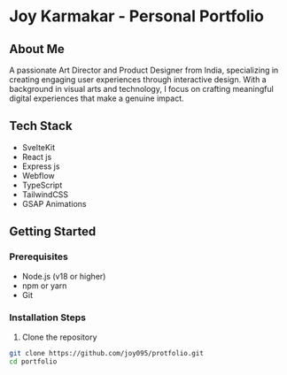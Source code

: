 # Joy Karmakar - Personal Portfolio

## About Me

A passionate Art Director and Product Designer from India, specializing in creating engaging user experiences through interactive design. With a background in visual arts and technology, I focus on crafting meaningful digital experiences that make a genuine impact.

## Tech Stack

- SvelteKit
- React js
- Express js
- Webflow
- TypeScript
- TailwindCSS
- GSAP Animations

## Getting Started

### Prerequisites

- Node.js (v18 or higher)
- npm or yarn
- Git

### Installation Steps

1. Clone the repository

```bash
git clone https://github.com/joy095/protfolio.git
cd portfolio
```
